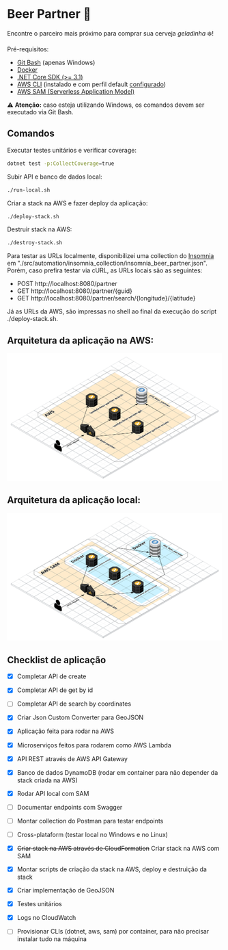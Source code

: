# Beer Partner :beers:
Encontre o parceiro mais próximo para comprar sua cerveja *geladinha* :snowflake:!

Pré-requisitos:
- [Git Bash][git_bash] (apenas Windows)
- [Docker][docker]
- [.NET Core SDK (>= 3.1)][dotnet]
- [AWS CLI][aws-cli] (instalado e com perfil default [configurado][aws-cli-configuration])
- [AWS SAM (Serverless Application Model)][aws-sam]

<!--
Para rodar o container de desenvolvimento, basta executar o comando abaixo:
```bash
./run-dev-env.sh
```
-->

:warning: **Atenção:** caso esteja utilizando Windows, os comandos devem ser executado via Git Bash.



## Comandos
Executar testes unitários e verificar coverage:
```bash
dotnet test -p:CollectCoverage=true
```

Subir API e banco de dados local:
```bash
./run-local.sh
```

Criar a stack na AWS e fazer deploy da aplicação:
```bash
./deploy-stack.sh
```

Destruir stack na AWS:
```bash
./destroy-stack.sh
```

Para testar as URLs localmente, disponibilizei uma collection do [Insomnia][insomnia] em "./src/automation/insomnia_collection/insomnia_beer_partner.json". Porém, caso prefira testar via cURL, as URLs locais são as seguintes:

- POST http://localhost:8080/partner
- GET http://localhost:8080/partner/{guid}
- GET http://localhost:8080/partner/search/{longitude}/{latitude}

Já as URLs da AWS, são impressas no shell ao final da execução do script ./deploy-stack.sh.

## Arquitetura da aplicação na AWS:
![Arquitetura AWS](./assets/beer-partner-aws.png "Arquitetura AWS")

## Arquitetura da aplicação local:
![Arquitetura local](./assets/beer-partner-local.png "Arquitetura local")

## Checklist de aplicação
- [x] Completar API de create
- [x] Completar API de get by id
- [ ] Completar API de search by coordinates
- [x] Criar Json Custom Converter para GeoJSON
- [x] Aplicação feita para rodar na AWS
- [x] Microserviços feitos para rodarem como AWS Lambda
- [x] API REST através de AWS API Gateway
- [x] Banco de dados DynamoDB (rodar em container para não depender da stack criada na AWS)
- [x] Rodar API local com SAM
- [ ] Documentar endpoints com Swagger
- [ ] Montar collection do Postman para testar endpoints
- [ ] Cross-plataform (testar local no Windows e no Linux)
- [x] ~~Criar stack na AWS através de CloudFormation~~ Criar stack na AWS com SAM
- [x] Montar scripts de criação da stack na AWS, deploy e destruição da stack
- [x] Criar implementação de GeoJSON
- [x] Testes unitários
- [x] Logs no CloudWatch
- [ ] Provisionar CLIs (dotnet, aws, sam) por container, para não precisar instalar tudo na máquina


[git_bash]: https://gitforwindows.org
[dotnet]: https://dotnet.microsoft.com/download
[docker]: https://www.docker.com
[aws-cli]: https://aws.amazon.com/cli/
[aws-sam]: https://aws.amazon.com/pt/serverless/sam/
[aws-cli-configuration]: https://docs.aws.amazon.com/cli/latest/userguide/cli-configure-files.html#cli-configure-files-methods
[insomnia]: https://insomnia.rest